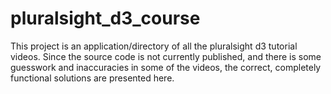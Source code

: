 pluralsight_d3_course
=====================

This project is an application/directory of all the
pluralsight d3 tutorial videos.
Since the source code is not currently published,
and there is some guesswork and inaccuracies in some of the videos, the correct, completely functional solutions are presented here.
